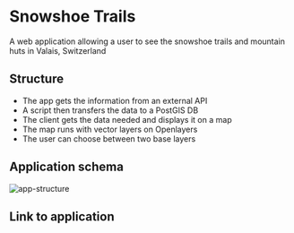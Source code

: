 # Snowshoe Trails

A web application allowing a user to see the snowshoe trails and mountain huts in Valais, Switzerland

## Structure
* The app gets the information from an external API
* A script then transfers the data to a PostGIS DB
* The client gets the data needed and displays it on a map
* The map runs with vector layers on Openlayers
* The user can choose between two base layers

## Application schema
![app-structure](https://user-images.githubusercontent.com/22935846/52141329-a7c08b00-2655-11e9-8470-73e7464b2126.png)

## Link to application
